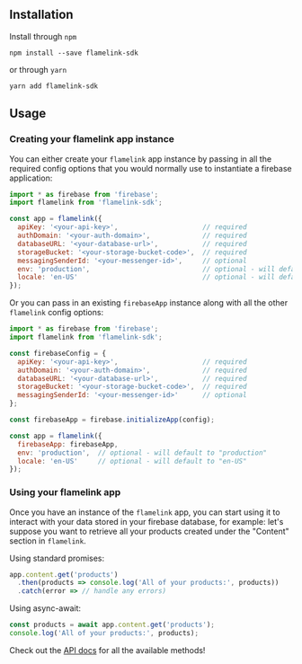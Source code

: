## Installation

Install through `npm`

```shell
npm install --save flamelink-sdk
```

or through `yarn`

```shell
yarn add flamelink-sdk
```

## Usage

### Creating your flamelink app instance

You can either create your `flamelink` app instance by passing in all the required config options that you would normally use to instantiate a firebase application:

```javascript
import * as firebase from 'firebase';
import flamelink from 'flamelink-sdk';

const app = flamelink({
  apiKey: '<your-api-key>',                     // required
  authDomain: '<your-auth-domain>',             // required
  databaseURL: '<your-database-url>',           // required
  storageBucket: '<your-storage-bucket-code>',  // required
  messagingSenderId: '<your-messenger-id>',     // optional
  env: 'production',                            // optional - will default to "production"
  locale: 'en-US'                               // optional - will default to "en-US"
});
```

Or you can pass in an existing `firebaseApp` instance along with all the other `flamelink` config options:

```javascript
import * as firebase from 'firebase';
import flamelink from 'flamelink-sdk';

const firebaseConfig = {
  apiKey: '<your-api-key>',                     // required
  authDomain: '<your-auth-domain>',             // required
  databaseURL: '<your-database-url>',           // required
  storageBucket: '<your-storage-bucket-code>',  // required
  messagingSenderId: '<your-messenger-id>'      // optional
};

const firebaseApp = firebase.initializeApp(config);

const app = flamelink({
  firebaseApp: firebaseApp,
  env: 'production',  // optional - will default to "production"
  locale: 'en-US'     // optional - will default to "en-US"
});
```

### Using your flamelink app

<!-- TODO: Make the `flamelink` references links to the CMS once it is live -->
Once you have an instance of the `flamelink` app, you can start using it to interact with your data stored in your firebase database, for example: let's suppose you want to retrieve all your products created under the "Content" section in `flamelink`.

Using standard promises:

```javascript
app.content.get('products')
  .then(products => console.log('All of your products:', products))
  .catch(error => // handle any errors)
```

Using async-await:

```javascript
const products = await app.content.get('products');
console.log('All of your products:', products);
```

Check out the [API docs](/api-overview) for all the available methods!